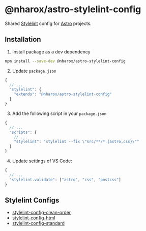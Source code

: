 # @nharox/astro-stylelint-config

Shared [Stylelint](https://stylelint.io/) config for [Astro](https://astro.build/) projects.

## Installation

1. Install package as a dev dependency

```bash
npm install --save-dev @nharox/astro-stylelint-config
```

2. Update `package.json`

```js
{
  // ...
  "stylelint": {
    "extends": "@nharox/astro-stylelint-config"
  }
}
```

3. Add the following script in your `package.json`

```js
{
  // ...
  "scripts": {
    // ...
    "stylelint": "stylelint --fix \"src/**/*.{astro,css}\""
  }
}
```

4. Update settings of VS Code:

```js
{
  // ...
  "stylelint.validate": ["astro", "css", "postcss"]
}
```

## Stylelint Configs

- [stylelint-config-clean-order](https://github.com/kutsan/stylelint-config-clean-order)
- [stylelint-config-html](https://github.com/ota-meshi/stylelint-config-html)
- [stylelint-config-standard](https://github.com/stylelint/stylelint-config-standard)
